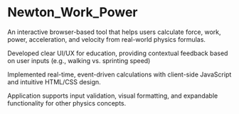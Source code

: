 # Newton_Work_Power
 An interactive browser-based tool that helps users calculate force, work, power, acceleration, and velocity from real-world physics formulas.

Developed clear UI/UX for education, providing contextual feedback based on user inputs (e.g., walking vs. sprinting speed)

Implemented real-time, event-driven calculations with client-side JavaScript and intuitive HTML/CSS design.

Application supports input validation, visual formatting, and expandable functionality for other physics concepts.
